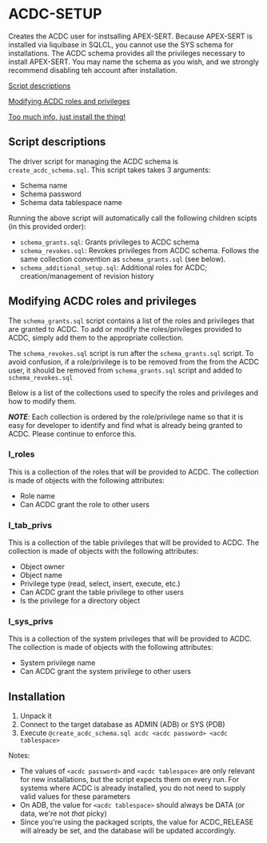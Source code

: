 # ACDC-SETUP

Creates the ACDC user for instsalling APEX-SERT.
Because APEX-SERT is installed via liquibase in SQLCL, you cannot use the
SYS schema for installations.
The ACDC schema provides all the privileges necessary to install APEX-SERT.
You may name the schema as you wish, and we strongly recommend disabling teh account after installation.

[Script descriptions](#script-descriptions)

[Modifying ACDC roles and privileges](#modifying-acdc-roles-and-privileges)

[Too much info, just install the thing!](#installation)

## Script descriptions

The driver script for managing the ACDC schema is `create_acdc_schema.sql`. This script takes takes 3 arguments:

* Schema name
* Schema password
* Schema data tablespace name

Running the above script will automatically call the following children scipts (in this provided order):

* `schema_grants.sql`: Grants privileges to ACDC schema
* `schema_revokes.sql`: Revokes privileges from ACDC schema. Follows the same collection convention as `schema_grants.sql` (see below).
* `schema_additional_setup.sql`: Additional roles for ACDC; creation/management of revision history

## Modifying ACDC roles and privileges
The `schema_grants.sql` script contains a list of the roles and privileges that are granted to ACDC. To add or modify the roles/privileges provided to ACDC, simply add them to the appropriate collection.

The `schema_revokes.sql` script is run after the `schema_grants.sql` script. To avoid confusion, if a role/privilege is to be removed from the from the ACDC user, it should be removed from `schema_grants.sql` script and added to `schema_revokes.sql`

Below is a list of the collections used to specify the roles and privileges and how to modify them.

***NOTE***: Each collection is ordered by the role/privilege name so that it is easy for developer to identify and find what is already being granted to ACDC. Please continue to enforce this.

### l_roles

This is a collection of the roles that will be provided to ACDC. The collection is made of objects with the following attributes:

* Role name
* Can ACDC grant the role to other users

### l_tab_privs

This is a collection of the table privileges that will be provided to ACDC. The collection is made of objects with the following attributes:

* Object owner
* Object name
* Privilege type (read, select, insert, execute, etc.)
* Can ACDC grant the table privilege to other users
* Is the privilege for a directory object

### l_sys_privs

This is a collection of the system privileges that will be provided to ACDC. The collection is made of objects with the following attributes:

* System privilege name
* Can ACDC grant the system privilege to other users

## Installation

1. Unpack it
1. Connect to the target database as ADMIN (ADB) or SYS (PDB)
1. Execute `@create_acdc_schema.sql acdc <acdc password> <acdc tablespace>`

Notes:

* The values of `<acdc password>` and `<acdc tablespace>` are only relevant for new installations, but the script expects them on every run. For systems where ACDC is already installed, you do not need to supply valid values for these parameters
* On ADB, the value for `<acdc tablespace>` should always be DATA (or data, we're not _that_ picky)
* Since you're using the packaged scripts, the value for ACDC_RELEASE will already be set, and the database will be updated accordingly.
